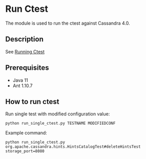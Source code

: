 # Run Ctest
The module is used to run the ctest against Cassandra 4.0.

## Description
See [Running Ctest](../README.md#2-running-ctests)

## Prerequisites
- Java 11
- Ant 1.10.7

## How to run ctest
Run single test with modified configuration value:

`python run_single_ctest.py TESTNAME MODIFIEDCONF`

Example command:

`python run_single_ctest.py org.apache.cassandra.hints.HintsCatalogTest#deleteHintsTest storage_port=8080`